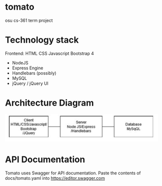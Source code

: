 # tomato
osu cs-361 term project


# Technology stack

Frontend:
HTML
CSS
Javascript
Bootstrap 4

* NodeJS
* Express Engine
* Handlebars (possibly)
* MySQL
* jQuery / jQuery UI

# Architecture Diagram

![Image of Architecture](https://github.com/dkeech/tomato/blob/master/architecture_diagram.JPG)


# API Documentation

Tomato uses Swagger for API documentation. Paste the contents of docs/tomato.yaml
into https://editor.swagger.com
